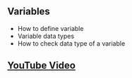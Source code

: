 ## Variables 

* How to define variable
* Variable data types
* How to check data type of a variable

## [YouTube Video](https://youtu.be/XYakOW2fWaE)
